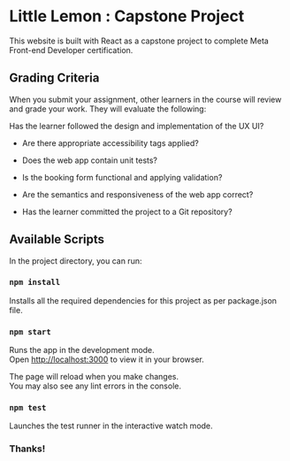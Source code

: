 # Little Lemon : Capstone Project

This website is built with React as a capstone project to complete Meta Front-end Developer certification.

## Grading Criteria

When you submit your assignment, other learners in the course will review and grade your work. They will evaluate the following:

Has the learner followed the design and implementation of the UX UI?

- Are there appropriate accessibility tags applied?

- Does the web app contain unit tests?

- Is the booking form functional and applying validation?

- Are the semantics and responsiveness of the web app correct?

- Has the learner committed the project to a Git repository?

## Available Scripts

In the project directory, you can run:

### `npm install`

Installs all the required dependencies for this project as per package.json file.

### `npm start`

Runs the app in the development mode.\
Open [http://localhost:3000](http://localhost:3000) to view it in your browser.

The page will reload when you make changes.\
You may also see any lint errors in the console.

### `npm test`

Launches the test runner in the interactive watch mode.

### Thanks!
